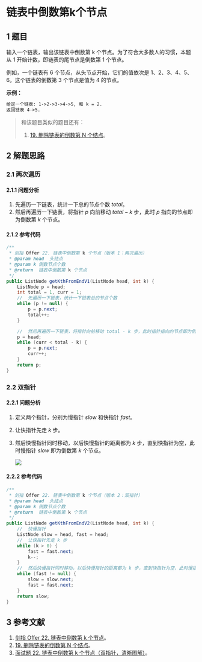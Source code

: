 # 链表中倒数第k个节点

## 1 题目

输入一个链表，输出该链表中倒数第 k 个节点。为了符合大多数人的习惯，本题从 1 开始计数，即链表的尾节点是倒数第 1 个节点。

例如，一个链表有 6 个节点，从头节点开始，它们的值依次是 1、2、3、4、5、6。这个链表的倒数第 3 个节点是值为 4 的节点。

**示例：**

```txt
给定一个链表: 1->2->3->4->5, 和 k = 2.
返回链表 4->5.
```

> 和该题目类似的题目还有：
> 
> 1. [19. 删除链表的倒数第 N 个结点](https://leetcode-cn.com/problems/remove-nth-node-from-end-of-list)。

## 2 解题思路

### 2.1 两次遍历

#### 2.1.1 问题分析

1. 先遍历一下链表，统计一下总的节点个数 $total$。
2. 然后再遍历一下链表，将指针 $p$ 向前移动 $total - k$ 步，此时 $p$ 指向的节点即为倒数第 $k$ 个节点。

#### 2.1.2 参考代码

```java
/**
 * 剑指 Offer 22. 链表中倒数第 k 个节点（版本 1：两次遍历）
 * @param head  头结点
 * @param k 倒数节点个数
 * @return  链表中倒数第 k 个节点
 */
public ListNode getKthFromEndV1(ListNode head, int k) {
    ListNode p = head;
    int total = 1, curr = 1;
    //  先遍历一下链表，统计一下链表总的节点个数
    while (p != null) {
        p = p.next;
        total++;
    }

    //  然后再遍历一下链表，将指针向前移动 total - k 步，此时指针指向的节点即为倒数第 k 个节点
    p = head;
    while (curr < total - k) {
        p = p.next;
        curr++;
    }
    return p;
}
```

### 2.2 双指针

#### 2.2.1 问题分析

1. 定义两个指针，分别为慢指针 $slow$ 和快指针 $fast$。
2. 让快指针先走 $k$ 步。
3. 然后快慢指针同时移动，以后快慢指针的距离都为 $k$ 步，直到快指针为空，此时慢指针 $slow$ 即为倒数第 $k$ 个节点。
   
   ![](../../../media/202107/2021-07-13_222646.png)

#### 2.2.2 参考代码

```java
/**
 * 剑指 Offer 22. 链表中倒数第 k 个节点（版本 2：双指针）
 * @param head  头结点
 * @param k 倒数节点个数
 * @return  链表中倒数第 k 个节点
 */
public ListNode getKthFromEndV2(ListNode head, int k) {
    //  快慢指针
    ListNode slow = head, fast = head;
    //  让快指针先走 k 步
    while (k > 0) {
        fast = fast.next;
        k--;
    }
    //  然后快慢指针同时移动，以后快慢指针的距离都为 k 步，直到快指针为空，此时慢指针即为倒数第 k 个节点
    while (fast != null) {
        slow = slow.next;
        fast = fast.next;
    }
    return slow;
}
```

## 3 参考文献

1. [剑指 Offer 22. 链表中倒数第 k 个节点](https://leetcode-cn.com/problems/lian-biao-zhong-dao-shu-di-kge-jie-dian-lcof)。
2. [19. 删除链表的倒数第 N 个结点](https://leetcode-cn.com/problems/remove-nth-node-from-end-of-list)。
3. [面试题 22. 链表中倒数第 k 个节点（双指针，清晰图解）](https://leetcode-cn.com/problems/lian-biao-zhong-dao-shu-di-kge-jie-dian-lcof/solution/mian-shi-ti-22-lian-biao-zhong-dao-shu-di-kge-j-11)。

